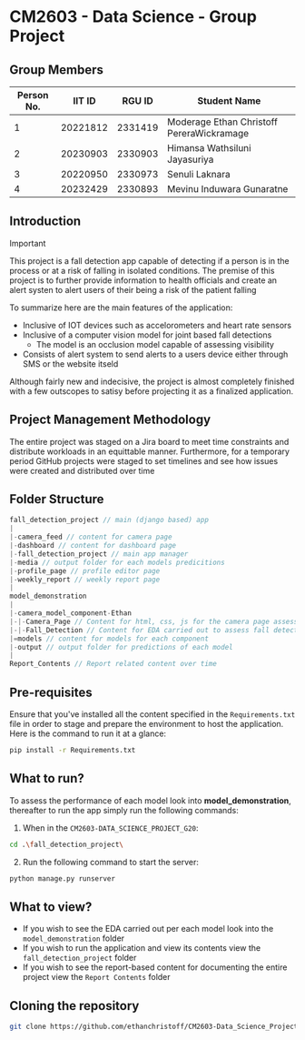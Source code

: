 # CM2603 - Data Science - Group Project

## Group Members
| Person No. | IIT ID   | RGU ID  | Student Name                    |
| ---------- | -------- | ------- | ------------------------------- |
| 1          | 20221812| 2331419 | Moderage Ethan Christoff PereraWickramage       |
| 2          | 20230903 | 2330903 | Himansa Wathsiluni Jayasuriya   |
| 3          | 20220950 | 2330973 | Senuli Laknara |
| 4          | 20232429 | 2330893 | Mevinu Induwara Gunaratne       |

## Introduction

>[!important]
This project is a fall detection app capable of detecting if a person is in the process or at a risk of falling in isolated conditions. The premise of this project is to further provide information to health officials and create an alert systen to alert users of their being a risk of the patient falling

To summarize here are the main features of the application:
- Inclusive of IOT devices such as accelorometers and heart rate sensors
- Inclusive of a computer vision model for joint based fall detections
    - The model is an occlusion model capable of assessing visibility
- Consists of alert system to send alerts to a users device either through SMS or the website itseld
 
Although fairly new and indecisive, the project is almost completely finished with a few outscopes to satisy before projecting it as a finalized application.

## Project Management Methodology

The entire project was staged on a Jira board to meet time constraints and distribute workloads in an equittable manner. Furthermore, for a temporary period GitHub projects were staged to set timelines and see how issues were created and distributed over time

## Folder Structure

```typescript
fall_detection_project // main (django based) app 
|
|-camera_feed // content for camera page
|-dashboard // content for dashboard page
|-fall_detection_project // main app manager
|-media // output folder for each models predicitions
|-profile_page // profile editor page
|-weekly_report // weekly report page
|
model_demonstration
|
|-camera_model_component-Ethan
|-|-Camera_Page // Content for html, css, js for the camera page assessment
|-|-Fall_Detection // Content for EDA carried out to assess fall detection/joint based models performance 
|=models // content for models for each component
|-output // output folder for predictions of each model
|
Report_Contents // Report related content over time
```

## Pre-requisites 

Ensure that you've installed all the content specified in the `Requirements.txt` file in order to stage and prepare the environment to host the application. Here is the command to run it at a glance:

```bash
pip install -r Requirements.txt
```

## What to run?

To assess the performance of each model look into **model_demonstration**, thereafter to run the app simply run the following commands:

1. When in the `CM2603-DATA_SCIENCE_PROJECT_G20`:

```bash
cd .\fall_detection_project\
```

2. Run the following command to start the server:

```bash
python manage.py runserver
```
## What to view?

- If you wish to see the EDA carried out per each model look into the `model_demonstration` folder
- If you wish to run the application and view its contents view the `fall_detection_project` folder
- If you wish to see the report-based content for documenting the entire project view the `Report Contents` folder

## Cloning the repository

```bash
git clone https://github.com/ethanchristoff/CM2603-Data_Science_Project-G20.git
```